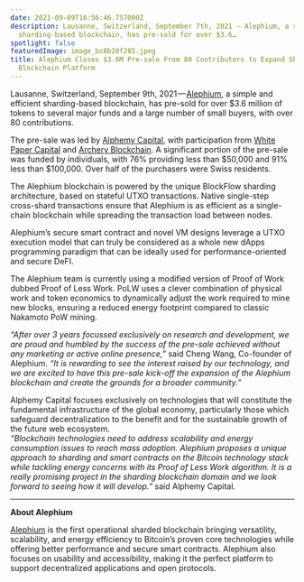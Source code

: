 ```yaml
---
date: 2021-09-09T16:56:46.757000Z
description: Lausanne, Switzerland, September 7th, 2021 — Alephium, a simple and efficient
  sharding-based blockchain, has pre-sold for over $3.6…
spotlight: false
featuredImage: image_bc8b20f285.jpeg
title: Alephium Closes $3.6M Pre-sale From 80 Contributors to Expand Sharded UTXO
  Blockchain Platform
---
```


Lausanne, Switzerland, September 9th, 2021 — [Alephium](/), a simple and efficient sharding-based blockchain, has pre-sold for over \$3.6 million of tokens to several major funds and a large number of small buyers, with over 80 contributions.

The pre-sale was led by <a href="https://alphemy.capital/" data-href="https://alphemy.capital/">Alphemy Capital</a>, with participation from <a href="https://www.whitepapercapital.com/" data-href="https://www.whitepapercapital.com/">White Paper Capital</a> and <a href="https://archery.fund/" data-href="https://archery.fund/">Archery Blockchain</a>. A significant portion of the pre-sale was funded by individuals, with 76% providing less than \$50,000 and 91% less than \$100,000. Over half of the purchasers were Swiss residents.

The Alephium blockchain is powered by the unique BlockFlow sharding architecture, based on stateful UTXO transactions. Native single-step cross-shard transactions ensure that Alephium is as efficient as a single-chain blockchain while spreading the transaction load between nodes.

Alephium’s secure smart contract and novel VM designs leverage a UTXO execution model that can truly be considered as a whole new dApps programming paradigm that can be ideally used for performance-oriented and secure DeFI.

The Alephium team is currently using a modified version of Proof of Work dubbed Proof of Less Work. PoLW uses a clever combination of physical work and token economics to dynamically adjust the work required to mine new blocks, ensuring a reduced energy footprint compared to classic Nakamoto PoW mining.

_“After over 3 years focussed exclusively on research and development, we are proud and humbled by the success of the pre-sale achieved without any marketing or active online presence,”_ said Cheng Wang, Co-founder of Alephium. _“It is rewarding to see the interest raised by our technology, and we are excited to have this pre-sale kick-off the expansion of the Alephium blockchain and create the grounds for a broader community.”_

Alphemy Capital focuses exclusively on technologies that will constitute the fundamental infrastructure of the global economy, particularly those which safeguard decentralization to the benefit and for the sustainable growth of the future web ecosystem.   
_“Blockchain technologies need to address scalability and energy consumption issues to reach mass adoption. Alephium proposes a unique approach to sharding and smart contracts on the Bitcoin technology stack while tackling energy concerns with its Proof of Less Work algorithm. It is a really promising project in the sharding blockchain domain and we look forward to seeing how it will develop.”_ said Alphemy Capital.

---

**About Alephium**

[Alephium](/) is the first operational sharded blockchain bringing versatility, scalability, and energy efficiency to Bitcoin’s proven core technologies while offering better performance and secure smart contracts. Alephium also focuses on usability and accessibility, making it the perfect platform to support decentralized applications and open protocols.
